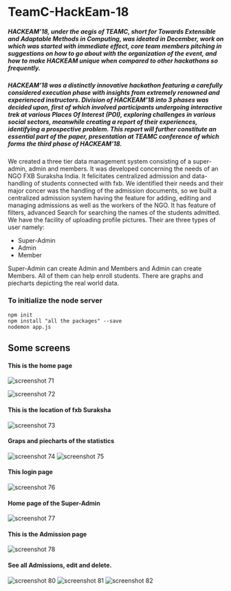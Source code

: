 # TeamC-HackEam-18
##### HACKEAM’18, under the aegis of TEAMC, short for Towards Extensible and Adaptable Methods in Computing, was ideated in December, work on which was started with immediate effect, core team members pitching in suggestions on how to go about with the organization of the event, and how to make HACKEAM unique when compared to other hackathons so frequently.
##### HACKEAM’18 was a distinctly innovative hackathon featuring a carefully considered execution phase with insights from extremely renowned and experienced instructors. Division of HACKEAM’18 into 3 phases was decided upon, first of which involved participants undergoing interactive trek at various Places Of Interest (POI), exploring challenges in various social sectors, meanwhile creating a report of their experiences, identifying a prospective problem. This report will further constitute an essential part of the paper, presentation at TEAMC conference of which forms the third phase of HACKEAM’18.

We created a three tier data management system consisting of a super-admin, admin and members. It was developed concerning the needs of an NGO FXB Suraksha India. It felicitates centralized admission and data-handling of students connected with fxb. We identified their needs and their major concer was the handling of the admission documents, so we built a centralized admission system having the feature for adding, editing and managing admissions as well as the workers of the NGO. It has feature of filters, advanced Search for searching the names of the students admitted. We have the facility of uploading profile pictures. Their are three types of user namely:
  - Super-Admin
  - Admin
  - Member
  
Super-Admin can create Admin and Members and Admin can create Members. All of them can help enroll students. There are graphs and piecharts depicting the real world data.

### To initialize the node server

```
npm init
npm install "all the packages" --save
nodemon app.js
```

## Some screens

#### This is the home page
![screenshot 71](https://user-images.githubusercontent.com/31181068/36628944-59df3ac8-1975-11e8-9eda-4cd0fc1591d0.png)

![screenshot 72](https://user-images.githubusercontent.com/31181068/36628945-5d264a78-1975-11e8-9fdf-efc1e7afd7c9.png)
#### This is the location of fxb Suraksha
![screenshot 73](https://user-images.githubusercontent.com/31181068/36628946-5f50ae6a-1975-11e8-8fa0-82f8987c6ba6.png)
#### Graps and piecharts of the statistics
![screenshot 74](https://user-images.githubusercontent.com/31181068/36628947-615d62f2-1975-11e8-8e37-bfb6cbfc2afa.png)
![screenshot 75](https://user-images.githubusercontent.com/31181068/36628949-648803c4-1975-11e8-8f0d-8c59f0ec2555.png)
#### This login page
![screenshot 76](https://user-images.githubusercontent.com/31181068/36628950-67987882-1975-11e8-8e5b-05cba40dfcdd.png)
#### Home page of the Super-Admin
![screenshot 77](https://user-images.githubusercontent.com/31181068/36628951-69e194f2-1975-11e8-9c65-c90ef2e40330.png)
#### This is the Admission page
![screenshot 78](https://user-images.githubusercontent.com/31181068/36628952-6bd28294-1975-11e8-9da2-06721aff4e2f.png)
#### See all Admissions, edit and delete.
![screenshot 80](https://user-images.githubusercontent.com/31181068/36628953-6e3d22b4-1975-11e8-9e18-c1df632ff83a.png)
![screenshot 81](https://user-images.githubusercontent.com/31181068/36628954-70096030-1975-11e8-97ad-d6c1bb251bab.png)
![screenshot 82](https://user-images.githubusercontent.com/31181068/36628956-717548b2-1975-11e8-8326-c6d9be74ab1b.png)
